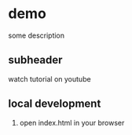 # demo 

some description 

## subheader 

watch tutorial on youtube 

## local development

1. open index.html in your browser